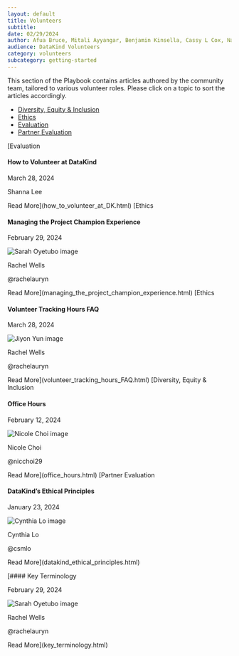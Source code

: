 ```yaml
---
layout: default
title: Volunteers
subtitle:
date: 02/29/2024
author: Afua Bruce, Mitali Ayyangar, Benjamin Kinsella, Cassy L Cox, Nathan Banion
audience: DataKind Volunteers
category: volunteers
subcategory: getting-started
---
```


 This section of the Playbook contains articles authored by the community team, tailored to various volunteer roles. Please click on a topic to sort the articles accordingly.







* [Diversity, Equity \& Inclusion](#dei)
* [Ethics](#ethics)
* [Evaluation](#evaluation)
* [Partner Evaluation](#partner-evaluation)




[Evaluation


#### How to Volunteer at DataKind


March 28, 2024



Shanna Lee






Read More](how_to_volunteer_at_DK.html)
[Ethics


#### Managing the Project Champion Experience


February 29, 2024


![Sarah Oyetubo image](https://avatars.githubusercontent.com/u/70516588?s=72)


Rachel Wells


@rachelauryn



Read More](managing_the_project_champion_experience.html)
[Ethics


#### Volunteer Tracking Hours FAQ


March 28, 2024


![Jiyon Yun image](https://avatars.githubusercontent.com/u/95733281?s=72)


Rachel Wells


@rachelauryn



Read More](volunteer_tracking_hours_FAQ.html)
[Diversity, Equity \& Inclusion


#### Office Hours


February 12, 2024


![Nicole Choi image](https://avatars.githubusercontent.com/u/121124774?s=72)


Nicole Choi


@nicchoi29



Read More](office_hours.html)
[Partner Evaluation


#### DataKind’s Ethical Principles


January 23, 2024


![Cynthia Lo image](https://avatars.githubusercontent.com/u/70599317?s=72)


Cynthia Lo


@csmlo



Read More](datakind_ethical_principles.html)

[#### Key Terminology


February 29, 2024


![Sarah Oyetubo image](https://avatars.githubusercontent.com/u/70516588?s=72)


Rachel Wells


@rachelauryn



Read More](key_terminology.html)
